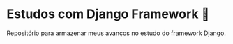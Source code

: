 # Estudos com Django Framework 🐍

Repositório para armazenar meus avanços no estudo do framework Django.